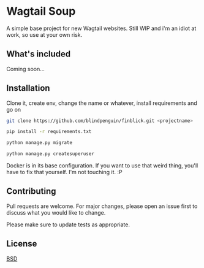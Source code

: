 # Wagtail Soup

A simple base project for new Wagtail websites. Still WIP and i'm an idiot at work, so use at your own risk.

## What's included

Coming soon...

## Installation

Clone it, create env, change the name or whatever, install requirements and go on

```bash
git clone https://github.com/blindpenguin/finblick.git <projectname>
```

```bash
pip install -r requirements.txt
```

```bash
python manage.py migrate
```

```bash
python manage.py createsuperuser
```

Docker is in its base configuration. If you want to use that weird thing, you'll have to fix that yourself. I'm not touching it. :P

## Contributing
Pull requests are welcome. For major changes, please open an issue first to discuss what you would like to change.

Please make sure to update tests as appropriate.

## License
[BSD](https://choosealicense.com/licenses/bsd-3-clause/)